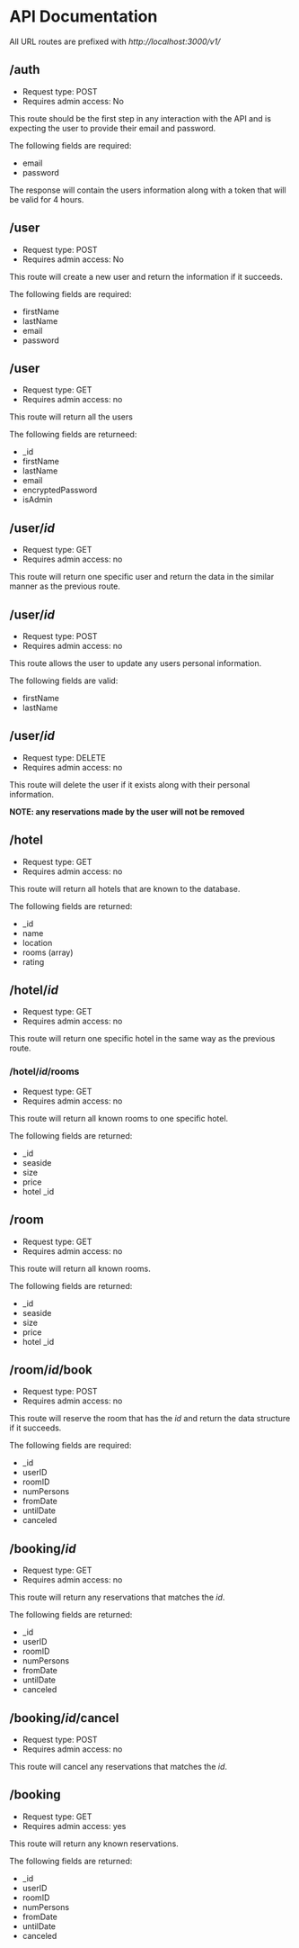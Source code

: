# API Documentation

All URL routes are prefixed with *http://localhost:3000/v1/*

## /auth
* Request type: POST
* Requires admin access: No

This route should be the first step in any interaction with the API and is
expecting the user to provide their email and password.

The following fields are required:
- email
- password

The response will contain the users information along with a token that will
be valid for 4 hours.

## /user
* Request type: POST
* Requires admin access: No

This route will create a new user and return the information if it succeeds.

The following fields are required:
- firstName
- lastName
- email
- password

## /user
* Request type: GET
* Requires admin access: no

This route will return all the users

The following fields are returneed:
- \_id
- firstName
- lastName
- email
- encryptedPassword
- isAdmin

## /user/*id*
* Request type: GET
* Requires admin access: no

This route will return one specific user and return the data in the similar
manner as the previous route.

## /user/*id*
* Request type: POST
* Requires admin access: no

This route allows the user to update any users personal information.

The following fields are valid:
- firstName
- lastName

## /user/*id*
* Request type: DELETE
* Requires admin access: no

This route will delete the user if it exists along with their personal information.

**NOTE: any reservations made by the user will not be removed**

## /hotel
* Request type: GET
* Requires admin access: no

This route will return all hotels that are known to the database.

The following fields are returned:
- \_id
- name
- location
- rooms (array)
- rating

## /hotel/*id*
* Request type: GET
* Requires admin access: no

This route will return one specific hotel in the same way as the previous route.

### /hotel/*id*/rooms
* Request type: GET
* Requires admin access: no

This route will return all known rooms to one specific hotel.

The following fields are returned:
- \_id
- seaside
- size
- price
- hotel \_id

## /room
* Request type: GET
* Requires admin access: no

This route will return all known rooms.

The following fields are returned:
- \_id
- seaside
- size
- price
- hotel \_id

## /room/*id*/book
* Request type: POST
* Requires admin access: no

This route will reserve the room that has the *id* and return the data structure
if it succeeds.

The following fields are required:
- \_id
- userID
- roomID
- numPersons
- fromDate
- untilDate
- canceled

## /booking/*id*
* Request type: GET
* Requires admin access: no

This route will return any reservations that matches the *id*.

The following fields are returned:
- \_id
- userID
- roomID
- numPersons
- fromDate
- untilDate
- canceled

## /booking/*id*/cancel
* Request type: POST
* Requires admin access: no

This route will cancel any reservations that matches the *id*.

## /booking
* Request type: GET
* Requires admin access: yes

This route will return any known reservations.

The following fields are returned:
- \_id
- userID
- roomID
- numPersons
- fromDate
- untilDate
- canceled
